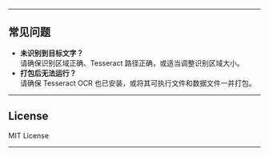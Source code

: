 
---

## 常见问题

- **未识别到目标文字？**  
  请确保识别区域正确、Tesseract 路径正确，或适当调整识别区域大小。
- **打包后无法运行？**  
  请确保 Tesseract OCR 也已安装，或将其可执行文件和数据文件一并打包。

---

## License

MIT License

---
